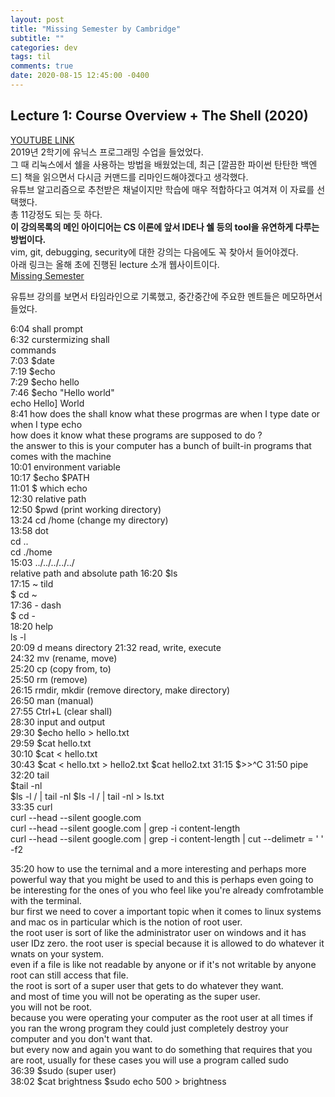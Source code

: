 ```yaml
---
layout: post
title: "Missing Semester by Cambridge"
subtitle: ""
categories: dev
tags: til
comments: true
date: 2020-08-15 12:45:00 -0400
---
```


## Lecture 1: Course Overview + The Shell (2020)
[YOUTUBE LINK](https://www.youtube.com/watch?v=Z56Jmr9Z34Q&t=1763s)     
2019년 2학기에 유닉스 프로그래밍 수업을 들었었다.   
그 때 리눅스에서 쉘을 사용하는 방법을 배웠었는데, 최근 [깔끔한 파이썬 탄탄한 백엔드] 책을 읽으면서 다시금 커맨드를 리마인드해야겠다고 생각했다.     
유튜브 알고리즘으로 추천받은 채널이지만 학습에 매우 적합하다고 여겨져 이 자료를 선택했다.      
총 11강정도 되는 듯 하다.  
**이 강의목록의 메인 아이디어는 CS 이론에 앞서 IDE나 쉘 등의 tool을 유연하게 다루는 방법이다.**     
vim, git, debugging, security에 대한 강의는 다음에도 꼭 찾아서 들어야겠다.  
아래 링크는 올해 초에 진행된 lecture 소개 웹사이트이다.     
[Missing Semester](https://missing.csail.mit.edu/about/)

유튜브 강의를 보면서 타임라인으로 기록했고, 중간중간에 주요한 멘트들은 메모하면서 들었다.   

6:04 shall prompt   
6:32 curstermizing shall    
commands    
7:03 $date  
7:19 $echo  
7:29 $echo hello    
7:46 $echo "Hello world"    
    echo Hello] World   
8:41 how does the shall know what these progrmas are when I type date or when I type echo   
how does it know what these programs are supposed to do ?   
the answer to this is your computer has a bunch of built-in programs that comes with the machine    
10:01 environment variable  
10:17 $echo $PATH   
11:01 $ which echo  
12:30 relative path     
12:50 $pwd (print working directory)    
13:24 cd /home (change my directory)    
13:58 dot   
cd ..   
cd ./home   
15:03 ../../../../../   
relative path and absolute path 
16:20 $ls   
17:15 ~ tild    
$ cd ~  
17:36 - dash    
$ cd -  
18:20 help  
ls -l   
20:09 d means directory 
21:32 read, write, execute  
24:32 mv (rename, move)     
25:20 cp (copy from, to)    
25:50 rm (remove)       
26:15 rmdir, mkdir (remove directory, make directory)   
26:50 man (manual)  
27:55 Ctrl+L (clear shall)  
28:30 input and output  
29:30 $echo hello > hello.txt   
29:59 $cat hello.txt    
30:10 $cat < hello.txt  
30:43 $cat < hello.txt > hello2.txt 
$cat hello2.txt 
31:15 $>>^C 
31:50 pipe  
32:20 tail  
$tail -nl   
$ls -l / | tail -nl 
$ls -l / | tail -nl > ls.txt    
33:35 curl  
curl --head --silent google.com     
curl --head --silent google.com | grep -i content-length    
curl --head --silent google.com | grep -i content-length | cut --delimetr = ' ' -f2 

35:20 how to use the ternimal and a more interesting and perhaps more powerful way that you might be used to and this is perhaps even going to be interesting for the ones of you who feel like you're already comfrotamble with the terminal.  
bur first we need to  cover a important topic when it comes to linux systems and mac os in particular which is  the notion of root user.    
the root user is sort of like the administrator user on windows and it has user IDz zero.
the root user is special because it is allowed to do whatever it wnats on your system.  
even if a file is like not readable by anyone or if it's not writable by anyone root can still access that file.    
the root is sort of a super user that gets to do whatever they want.    
and  most of time you will not be operating as the super user.      
you will not be root.   
because you were operating your computer as the root user at all times if you ran the wrong program they could just completely destroy your computer and you don't want that.   
but every now and again you want to do something that requires that you are root, usually for these cases you will use a program called sudo    
36:39 $sudo (super user)    
38:02 $cat brightness
$sudo echo 500 > brightness

